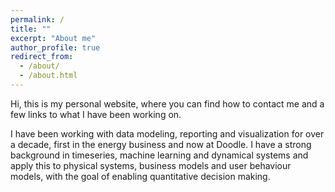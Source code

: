 ```yaml
---
permalink: /
title: ""
excerpt: "About me"
author_profile: true
redirect_from: 
  - /about/
  - /about.html
---
```


Hi, this is my personal website, where you can find how to contact me and a few links to what I have been working on.

I have been working with data modeling, reporting and visualization for over a decade, first in the energy business and now at Doodle. I have a strong background in timeseries, machine learning and dynamical systems and apply this to physical systems, business models and user behaviour models, with the goal of enabling quantitative decision making.